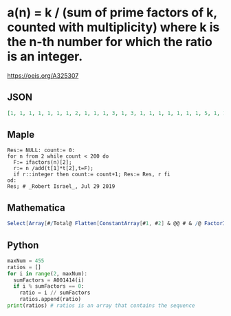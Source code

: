 # a\(n\) \= k / \(sum of prime factors of k, counted with multiplicity\) where k is the n\-th number for which the ratio is an integer\.
https://oeis.org/A325307
## JSON
```JSON
[1, 1, 1, 1, 1, 1, 1, 2, 1, 1, 1, 3, 1, 3, 1, 1, 1, 1, 1, 1, 1, 5, 1, 1, 5, 1, 6, 1, 1, 1, 6, 1, 1, 1, 1, 7, 1, 1, 1, 1, 1, 1, 1, 1, 10, 1, 1, 1, 1, 1, 1, 12, 1, 1, 1, 1, 1, 1, 11, 1, 1, 1, 11, 1, 1, 15, 1, 1, 16, 1, 1, 1, 1, 1, 1, 1, 11, 18, 1, 1, 14, 1, 1, 1, 1, 1, 1, 1, 1, 1, 1, 1, 21, 1, 1, 1, 1, 1, 1, 1, 1, 1, 1, 1, 20, 1, 1, 25]
```
## Maple
```Maple
Res:= NULL: count:= 0:
for n from 2 while count < 200 do
  F:= ifactors(n)[2];
  r:= n /add(t[1]*t[2],t=F);
  if r::integer then count:= count+1; Res:= Res, r fi
od:
Res; # _Robert Israel_, Jul 29 2019
```
## Mathematica
```Mathematica
Select[Array[#/Total@ Flatten[ConstantArray[#1, #2] & @@ # & /@ FactorInteger[#]] &, 450, 2], IntegerQ] (* _Michael De Vlieger_, Apr 21 2019 *)
```
## Python
```Python
maxNum = 455
ratios = []
for i in range(2, maxNum):
  sumFactors = A001414(i)
  if i % sumFactors == 0:
    ratio = i // sumFactors
    ratios.append(ratio)
print(ratios) # ratios is an array that contains the sequence
```
